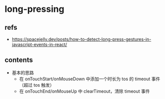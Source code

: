 # long-pressing

## refs

- <https://spacejelly.dev/posts/how-to-detect-long-press-gestures-in-javascript-events-in-react/>

## contents

- 基本的思路
  - 在 onTouchStart/onMouseDown 中添加一个时长为 tos 的 timeout 事件（超过 tos 触发）
  - 在 onTouchEnd/onMouseUp 中 clearTimeout，清除 timeout 事件
